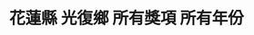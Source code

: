 ---
title: "花蓮縣 光復鄉 所有獎項 所有年份"
keywords:
  - 美食競賽
  - 台灣美食
  - 美食精選
datePublished: "2025-06-30"
dateModified: "2025-07-01"
city: "花蓮縣"
district: "光復鄉"
award: "所有獎項"
year: "所有年份"
page: 1
count: 1

restaurants:
  - name: "紅瓦屋老地方文化美食餐廳"
    address: "花蓮縣光復鄉大全街62巷16號"
    phone: "038704601"
    geo: "23.660812566619605, 121.41025771649912"
    google_map: "https://maps.app.goo.gl/B2RicZQH2vXwzmuf6"
    footinder: "https://footinder.com.tw/%E8%8A%B1%E8%93%AE%E7%B8%A3%E5%85%89%E5%BE%A9%E9%84%89/5714/"
    official: "https://www.facebook.com/cifadahan6216/"
    award:
    - name: "500盤"
      year: "2024"
---